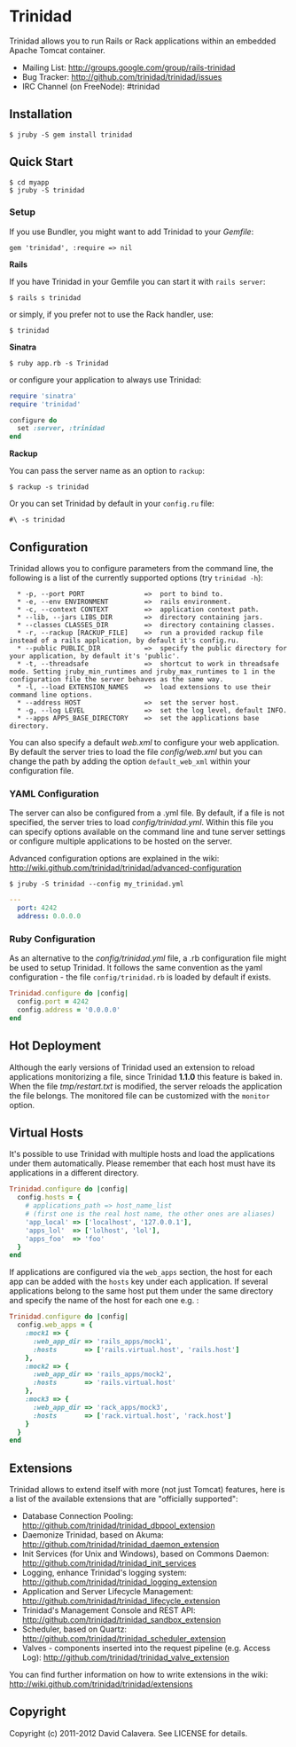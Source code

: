 # Trinidad

Trinidad allows you to run Rails or Rack applications within an embedded 
Apache Tomcat container.

* Mailing List: http://groups.google.com/group/rails-trinidad
* Bug Tracker: http://github.com/trinidad/trinidad/issues
* IRC Channel (on FreeNode): #trinidad

## Installation

```
$ jruby -S gem install trinidad
```

## Quick Start

```
$ cd myapp
$ jruby -S trinidad
```

### Setup

If you use Bundler, you might want to add Trinidad to your *Gemfile*:

```
gem 'trinidad', :require => nil
```

**Rails**

If you have Trinidad in your Gemfile you can start it with `rails server`:

```
$ rails s trinidad
```

or simply, if you prefer not to use the Rack handler, use:

```
$ trinidad
```

**Sinatra**

```
$ ruby app.rb -s Trinidad
```

or configure your application to always use Trinidad:

```ruby
require 'sinatra'
require 'trinidad'

configure do
  set :server, :trinidad
end
```

**Rackup**

You can pass the server name as an option to `rackup`:

```
$ rackup -s trinidad
```

Or you can set Trinidad by default in your `config.ru` file:

```
#\ -s trinidad
```

## Configuration

Trinidad allows you to configure parameters from the command line, the following 
is a list of the currently supported options (try `trinidad -h`):

```
  * -p, --port PORT               =>  port to bind to.
  * -e, --env ENVIRONMENT         =>  rails environment.
  * -c, --context CONTEXT         =>  application context path.
  * --lib, --jars LIBS_DIR        =>  directory containing jars.
  * --classes CLASSES_DIR         =>  directory containing classes.
  * -r, --rackup [RACKUP_FILE]    =>  run a provided rackup file instead of a rails application, by default it's config.ru.
  * --public PUBLIC_DIR           =>  specify the public directory for your application, by default it's 'public'.
  * -t, --threadsafe              =>  shortcut to work in threadsafe mode. Setting jruby_min_runtimes and jruby_max_runtimes to 1 in the configuration file the server behaves as the same way.
  * -l, --load EXTENSION_NAMES    =>  load extensions to use their command line options.
  * --address HOST                =>  set the server host.
  * -g, --log LEVEL               =>  set the log level, default INFO.
  * --apps APPS_BASE_DIRECTORY    =>  set the applications base directory.
```

You can also specify a default *web.xml* to configure your web application. 
By default the server tries to load the file *config/web.xml* but you can change
the path by adding the option `default_web_xml` within your configuration file.

### YAML Configuration

The server can also be configured from a .yml file. By default, if a file is 
not specified, the server tries to load *config/trinidad.yml*.
Within this file you can specify options available on the command line and tune 
server settings or configure multiple applications to be hosted on the server.

Advanced configuration options are explained in the wiki: 
http://wiki.github.com/trinidad/trinidad/advanced-configuration


```
$ jruby -S trinidad --config my_trinidad.yml
```

```yml
---
  port: 4242
  address: 0.0.0.0
```

### Ruby Configuration

As an alternative to the *config/trinidad.yml* file, a .rb configuration file 
might be used to setup Trinidad. It follows the same convention as the yaml 
configuration - the file `config/trinidad.rb` is loaded by default if exists.

```ruby
Trinidad.configure do |config|
  config.port = 4242
  config.address = '0.0.0.0'
end
```

## Hot Deployment

Although the early versions of Trinidad used an extension to reload applications 
monitorizing a file, since Trinidad **1.1.0** this feature is baked in. 
When the file *tmp/restart.txt* is modified, the server reloads the application 
the file belongs. The monitored file can be customized with the `monitor` option.

## Virtual Hosts

It's possible to use Trinidad with multiple hosts and load the applications under 
them automatically. Please remember that each host must have its applications in 
a different directory.

```ruby
Trinidad.configure do |config|
  config.hosts = {
    # applications_path => host_name_list 
    # (first one is the real host name, the other ones are aliases)
    'app_local' => ['localhost', '127.0.0.1'],
    'apps_lol'  => ['lolhost', 'lol'],
    'apps_foo'  => 'foo'
  }
end
```

If applications are configured via the `web_apps` section, the host for each app
can be added with the `hosts` key under each application. 
If several applications belong to the same host put them under the same directory
and specify the name of the host for each one e.g. :

```ruby
Trinidad.configure do |config|
  config.web_apps = {
    :mock1 => {
      :web_app_dir => 'rails_apps/mock1',
      :hosts       => ['rails.virtual.host', 'rails.host']
    },
    :mock2 => {
      :web_app_dir => 'rails_apps/mock2',
      :hosts       => 'rails.virtual.host'
    },
    :mock3 => {
      :web_app_dir => 'rack_apps/mock3',
      :hosts       => ['rack.virtual.host', 'rack.host']
    }
  }
end
```

## Extensions

Trinidad allows to extend itself with more (not just Tomcat) features, 
here is a list of the available extensions that are "officially supported":

* Database Connection Pooling: http://github.com/trinidad/trinidad_dbpool_extension
* Daemonize Trinidad, based on Akuma: http://github.com/trinidad/trinidad_daemon_extension
* Init Services (for Unix and Windows), based on Commons Daemon: http://github.com/trinidad/trinidad_init_services
* Logging, enhance Trinidad's logging system: http://github.com/trinidad/trinidad_logging_extension
* Application and Server Lifecycle Management: http://github.com/trinidad/trinidad_lifecycle_extension
* Trinidad's Management Console and REST API: http://github.com/trinidad/trinidad_sandbox_extension
* Scheduler, based on Quartz: http://github.com/trinidad/trinidad_scheduler_extension
* Valves - components inserted into the request pipeline (e.g. Access Log): http://github.com/trinidad/trinidad_valve_extension

You can find further information on how to write extensions in the wiki: 
http://wiki.github.com/trinidad/trinidad/extensions

## Copyright

Copyright (c) 2011-2012 David Calavera. See LICENSE for details.
